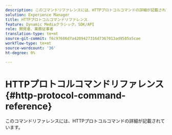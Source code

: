 ```yaml
---
description: このコマンドリファレンスには、HTTPプロトコルコマンドの詳細が記載されています。
solution: Experience Manager
title: HTTPプロトコルコマンドリファレンス
feature: Dynamic Mediaクラシック，SDK/API
role: 開発者、業務従事者
translation-type: tm+mt
source-git-commit: f6c97606d7a4209427316d7367013ad9585a5cae
workflow-type: tm+mt
source-wordcount: '36'
ht-degree: 0%

---
```



# HTTPプロトコルコマンドリファレンス{#http-protocol-command-reference}

このコマンドリファレンスには、HTTPプロトコルコマンドの詳細が記載されています。

